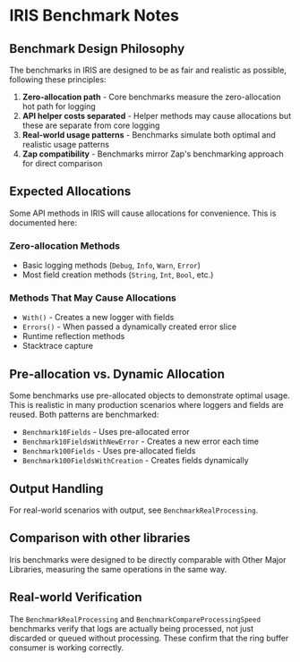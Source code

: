 # IRIS Benchmark Notes

## Benchmark Design Philosophy

The benchmarks in IRIS are designed to be as fair and realistic as possible, following these principles:

1. **Zero-allocation path** - Core benchmarks measure the zero-allocation hot path for logging
2. **API helper costs separated** - Helper methods may cause allocations but these are separate from core logging
3. **Real-world usage patterns** - Benchmarks simulate both optimal and realistic usage patterns
4. **Zap compatibility** - Benchmarks mirror Zap's benchmarking approach for direct comparison

## Expected Allocations

Some API methods in IRIS will cause allocations for convenience. This is documented here:

### Zero-allocation Methods
- Basic logging methods (`Debug`, `Info`, `Warn`, `Error`)
- Most field creation methods (`String`, `Int`, `Bool`, etc.)

### Methods That May Cause Allocations
- `With()` - Creates a new logger with fields
- `Errors()` - When passed a dynamically created error slice
- Runtime reflection methods
- Stacktrace capture

## Pre-allocation vs. Dynamic Allocation

Some benchmarks use pre-allocated objects to demonstrate optimal usage. This is realistic in many production scenarios where loggers and fields are reused. Both patterns are benchmarked:

- `Benchmark10Fields` - Uses pre-allocated error
- `Benchmark10FieldsWithNewError` - Creates a new error each time
- `Benchmark100Fields` - Uses pre-allocated fields
- `Benchmark100FieldsWithCreation` - Creates fields dynamically

## Output Handling

For real-world scenarios with output, see `BenchmarkRealProcessing`.

## Comparison with other libraries

Iris benchmarks were designed to be directly comparable with Other Major Libraries, measuring the same operations in the same way.

## Real-world Verification

The `BenchmarkRealProcessing` and `BenchmarkCompareProcessingSpeed` benchmarks verify that logs are actually being processed, not just discarded or queued without processing. These confirm that the ring buffer consumer is working correctly.
